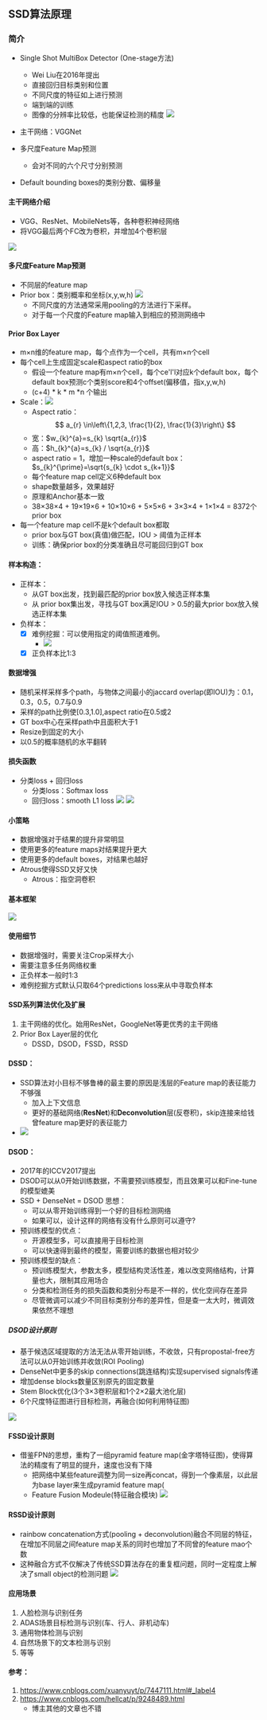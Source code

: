 ## SSD算法原理

### 简介
- Single Shot MultiBox Detector (One-stage方法)
  - Wei Liu在2016年提出
  - 直接回归目标类别和位置
  - 不同尺度的特征如上进行预测
  - 端到端的训练
  - 图像的分辨率比较低，也能保证检测的精度
![](./image/ssd/2019-03-21-11-40-39.png)

- 主干网络：VGGNet
- 多尺度Feature Map预测
  - 会对不同的六个尺寸分别预测 
- Default bounding boxes的类别分数、偏移量

#### 主干网络介绍
- VGG、ResNet、MobileNets等，各种卷积神经网络
- 将VGG最后两个FC改为卷积，并增加4个卷积层

![](./image/ssd/2019-03-21-11-45-29.png)

#### 多尺度Feature Map预测
- 不同层的feature map
- Prior box：类别概率和坐标(x,y,w,h)
![](./image/ssd/2019-03-21-11-48-57.png)
  - 不同尺度的方法通常采用pooling的方法进行下采样。
  - 对于每一个尺度的Feature map输入到相应的预测网络中 

#### Prior Box Layer
- m×n维的feature map，每个点作为一个cell，共有m×n个cell
- 每个cell上生成固定scale和aspect ratio的box
  - 假设一个feature map有m×n个cell，每个ce'l'l对应k个default box，每个default box预测c个类别score和4个offset(偏移值，指x,y,w,h)
  - (c+4) * k * m *n 个输出
- Scale：![](./image/ssd/2019-03-21-15-01-25.png)
  - Aspect ratio：
$$
a_{r} \in\left\{1,2,3, \frac{1}{2}, \frac{1}{3}\right\}
$$
  - 宽：$w_{k}^{a}=s_{k} \sqrt{a_{r}}$
  - 高：$h_{k}^{a}=s_{k} / \sqrt{a_{r}}$
  - aspect ratio = 1，增加一种scale的default box：$s_{k}^{\prime}=\sqrt{s_{k} \cdot s_{k+1}}$
  - 每个feature map cell定义6种default box
  - shape数量越多，效果越好
  - 原理和Anchor基本一致
  - 38×38×4 + 19×19×6 + 10×10×6 + 5×5×6 + 3×3×4 + 1×1×4 = 8372个prior box
- 每一个feature map cell不是k个default box都取
  - prior box与GT box(真值)做匹配，IOU > 阈值为正样本
  - 训练：确保prior box的分类准确且尽可能回归到GT box 

#### 样本构造：
- 正样本：
  - 从GT box出发，找到最匹配的prior box放入候选正样本集
  - 从 prior box集出发，寻找与GT box满足IOU > 0.5的最大prior box放入候选正样本集
- 负样本：
  - [x] 难例挖掘：可以使用指定的阈值照道难例。
    -  ![](./image/ssd/2019-03-21-15-29-32.png)
  - [x] 正负样本比1:3

#### 数据增强
- 随机采样采样多个path，与物体之间最小的jaccard overlap(即IOU)为：0.1，0.3，0.5，0.7与0.9
- 采样的path比例使[0.3,1.0],aspect ratio在0.5或2
- GT box中心在采样path中且面积大于1
- Resize到固定的大小
- 以0.5的概率随机的水平翻转

#### 损失函数
- 分类loss + 回归loss
  - 分类loss：Softmax loss
  - 回归loss：smooth L1 loss
  ![](./image/ssd/2019-03-21-15-38-22.png) 
  ![](./image/ssd/2019-03-21-16-05-30.png)

#### 小策略
- 数据增强对于结果的提升非常明显
- 使用更多的feature maps对结果提升更大
- 使用更多的default boxes，对结果也越好
- Atrous使得SSD又好又快
  - Atrous：指空洞卷积 

#### 基本框架
![](./image/ssd/2019-03-21-15-45-02.png)

#### 使用细节
- 数据增强时，需要关注Crop采样大小
- 需要注意多任务网络权重
- 正负样本一般时1:3
- 难例挖掘方式默认只取64个predictions loss来从中寻取负样本

#### SSD系列算法优化及扩展
1. 主干网络的优化。始用ResNet，GoogleNet等更优秀的主干网络
2. Prior Box Layer层的优化
   - DSSD，DSOD，FSSD，RSSD

 #### DSSD：
 - SSD算法对小目标不够鲁棒的最主要的原因是浅层的Feature map的表征能力不够强
   - 加入上下文信息
   - 更好的基础网络(**ResNet**)和**Deconvolution**层(反卷积)，skip连接来给钱曾feature map更好的表征能力
 -  ![](./image/ssd/2019-03-21-16-18-48.png)

#### DSOD：
- 2017年的ICCV2017提出
- DSOD可以从0开始训练数据，不需要预训练模型，而且效果可以和Fine-tune的模型媲美
- SSD + DenseNet = DSOD
    思想：
  - 可以从零开始训练得到一个好的目标检测网络
  - 如果可以，设计这样的网络有没有什么原则可以遵守?
- 预训练模型的优点：
   - 开源模型多，可以直接用于目标检测
   - 可以快速得到最终的模型，需要训练的数据也相对较少
- 预训练模型的缺点：
  - 预训练模型大，参数太多，模型结构灵活性差，难以改变网络结构，计算量也大，限制其应用场合
  - 分类和检测任务的损失函数和类别分布是不一样的，优化空间存在差异
  - 尽管微调可以减少不同目标类别分布的差异性，但是查一太大时，微调效果依然不理想  
##### DSOD设计原则
- 基于候选区域提取的方法无法从零开始训练，不收敛，只有propostal-free方法可以从0开始训练并收敛(ROI Pooling)
- DenseNet中更多的skip connections(跳连结构)实现supervised signals传递
- 增加dense blocks数量区别原先的固定数量
- Stem Block优化(3个3×3卷积层和1个2×2最大池化层)
- 6个尺度特征图进行目标检测，再融合(如何利用特征图)

![](./image/ssd/2019-03-21-16-54-11.png)

#### FSSD设计原则
- 借鉴FPN的思想，重构了一组pyramid feature map(金字塔特征图)，使得算法的精度有了明显的提升，速度也没有下降
  - 把网络中某些feature调整为同一size再concat，得到一个像素层，以此层为base layer来生成pyramid feature map(
  - Feature Fusion Modeule(特征融合模块)
![](./image/ssd/2019-03-21-16-59-53.png)

#### RSSD设计原则
- rainbow concatenation方式(pooling + deconvolution)融合不同层的特征，在增加不同层之间feature map关系的同时也增加了不同曾的feature mao个数
- 这种融合方式不仅解决了传统SSD算法存在的重复框问题，同时一定程度上解决了small object的检测问题
 ![](./image/ssd/2019-03-21-17-04-14.png)

#### 应用场景
1. 人脸检测与识别任务
2. ADAS场景目标检测与识别(车、行人、非机动车)
3. 通用物体检测与识别
4. 自然场景下的文本检测与识别
5. 等等

#### 参考：

1. https://www.cnblogs.com/xuanyuyt/p/7447111.html#_label4
2. https://www.cnblogs.com/hellcat/p/9248489.html
   - 博主其他的文章也不错
